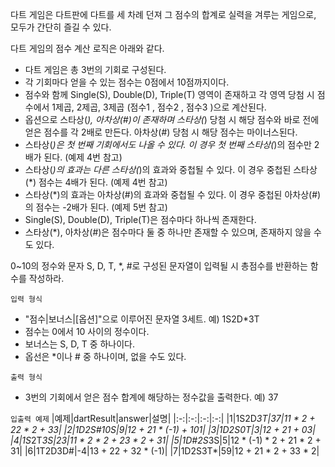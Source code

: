 다트 게임은 다트판에 다트를 세 차례 던져 그 점수의 합계로 실력을 겨루는 게임으로, 모두가 간단히 즐길 수 있다. 

다트 게임의 점수 계산 로직은 아래와 같다.
- 다트 게임은 총 3번의 기회로 구성된다.
- 각 기회마다 얻을 수 있는 점수는 0점에서 10점까지이다.
- 점수와 함께 Single(S), Double(D), Triple(T) 영역이 존재하고 각 영역 당첨 시 점수에서 1제곱, 2제곱, 3제곱 (점수1 , 점수2 , 점수3 )으로 계산된다.
- 옵션으로 스타상(*), 아차상(#)이 존재하며 스타상(*) 당첨 시 해당 점수와 바로 전에 얻은 점수를 각 2배로 만든다. 아차상(#) 당첨 시 해당 점수는 마이너스된다.
- 스타상(*)은 첫 번째 기회에서도 나올 수 있다. 이 경우 첫 번째 스타상(*)의 점수만 2배가 된다. (예제 4번 참고)
- 스타상(*)의 효과는 다른 스타상(*)의 효과와 중첩될 수 있다. 이 경우 중첩된 스타상(*) 점수는 4배가 된다. (예제 4번 참고)
- 스타상(*)의 효과는 아차상(#)의 효과와 중첩될 수 있다. 이 경우 중첩된 아차상(#)의 점수는 -2배가 된다. (예제 5번 참고)
- Single(S), Double(D), Triple(T)은 점수마다 하나씩 존재한다.
- 스타상(*), 아차상(#)은 점수마다 둘 중 하나만 존재할 수 있으며, 존재하지 않을 수도 있다.

0~10의 정수와 문자 S, D, T, *, #로 구성된 문자열이 입력될 시 총점수를 반환하는 함수를 작성하라.

`입력 형식`
- "점수|보너스|[옵션]"으로 이루어진 문자열 3세트.
예) 1S2D*3T
- 점수는 0에서 10 사이의 정수이다.
- 보너스는 S, D, T 중 하나이다.
- 옵선은 *이나 # 중 하나이며, 없을 수도 있다.

`출력 형식`
- 3번의 기회에서 얻은 점수 합계에 해당하는 정수값을 출력한다.
예) 37

`입출력 예제`
|예제|dartResult|answer|설명|
|:-:|:-:|:-:|:-:|
|1|1S2D*3T|37|11 * 2 + 22 * 2 + 33|
|2|1D2S#10S|9|12 + 21 * (-1) + 101|
|3|1D2S0T|3|12 + 21 + 03|
|4|1S*2T*3S|23|11 * 2 * 2 + 23 * 2 + 31|
|5|1D#2S*3S|5|12 * (-1) * 2 + 21 * 2 + 31|
|6|1T2D3D#|-4|13 + 22 + 32 * (-1)|
|7|1D2S3T*|59|12 + 21 * 2 + 33 * 2|
